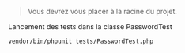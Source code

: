 

> Vous devrez vous placer à la racine du projet.


Lancement des tests dans la classe PasswordTest
```bash
vendor/bin/phpunit tests/PasswordTest.php
```